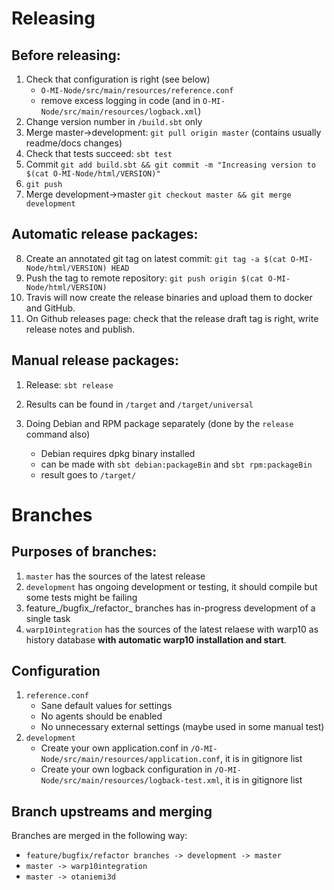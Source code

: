 
Releasing
=========

**Before** releasing:
-------------------

1. Check that configuration is right (see below)
    * `O-MI-Node/src/main/resources/reference.conf`
    * remove excess logging in code (and in `O-MI-Node/src/main/resources/logback.xml`)
2. Change version number in `/build.sbt` only
3. Merge master->development: `git pull origin master` (contains usually readme/docs changes)
4. Check that tests succeed: `sbt test`
5. Commit `git add build.sbt && git commit -m "Increasing version to $(cat O-MI-Node/html/VERSION)"`
6. `git push`
7. Merge development->master `git checkout master && git merge development`

**Automatic release packages:**
----------------------

8. Create an annotated git tag on latest commit: `git tag -a $(cat O-MI-Node/html/VERSION) HEAD`
9. Push the tag to remote repository: `git push origin $(cat O-MI-Node/html/VERSION)`
10. Travis will now create the release binaries and upload them to docker and GitHub.
11. On Github releases page: check that the release draft tag is right, write release notes and publish.

**Manual release packages:**
----------------------------

1. Release: `sbt release`
2. Results can be found in `/target` and `/target/universal`

3. Doing Debian and RPM package separately (done by the `release` command also)
    * Debian requires dpkg binary installed
    * can be made with `sbt debian:packageBin` and `sbt rpm:packageBin`
    * result goes to `/target/`

Branches
========

**Purposes of branches:**
---------------------

1. `master` has the sources of the latest release
2. `development` has ongoing development or testing, it should compile but some tests might be failing
3. feature_/bugfix_/refactor_ branches has in-progress development of a single task
4. `warp10integration` has the sources of the latest relaese with warp10 as history database **with automatic warp10 installation and start**.


Configuration
-------------------------

1. `reference.conf`
    * Sane default values for settings
    * No agents should be enabled
    * No unnecessary external settings (maybe used in some manual test)
2. `development`
    * Create your own application.conf in `/O-MI-Node/src/main/resources/application.conf`, it is in gitignore list
    * Create your own logback configuration in `/O-MI-Node/src/main/resources/logback-test.xml`, it is in gitignore list

  
Branch upstreams and merging
-----------------

Branches are merged in the following way:
* `feature/bugfix/refactor branches -> development -> master`
* `master -> warp10integration`
* `master -> otaniemi3d`

